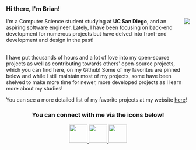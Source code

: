 ### Hi there, I'm Brian!

<img src = "https://github-readme-stats.vercel.app/api?username=brilam8&show_icons=true&hide_border=true" align = "right"/>

I'm a Computer Science student studying at **UC San Diego**, and an aspiring software engineer. Lately, I have been focusing on back-end development for numerous projects but have delved into front-end development and design in the past!
<br></br>

I have put thousands of hours and a lot of love into my open-source projects as well as contributing towards others' open-source projects, which you can find here, on my Github! Some of my favorites are pinned below and while I still maintain most of my projects, some have been shelved to make more time for newer, more developed projects as I learn more about my studies! 

You can see a more detailed list of my favorite projects at my website [here](http://www.lambrian.me/)!
<h3 align = "center"> 
You can connect with me via the icons below!
</h3>

<p align = "center">
  <a href="https://www.linkedin.com/in/brilam8/" target="_blank"> <img src="https://img.icons8.com/nolan/64/linkedin.png" width="50px"/> </a>
  <a href="mailto:brilam8@gmail.com"><img src="https://img.icons8.com/nolan/64/new-post.png" width="50px"/> </a>
  <a href="http://www.lambrian.me/" target="_blank"><img src="https://img.icons8.com/nolan/64/domain.png" width="50px"/> </a>
</p>

